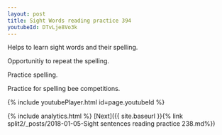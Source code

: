 ```yaml
---
layout: post
title: Sight Words reading practice 394
youtubeId: DTvLje8Vo3k
---
```

 
 
Helps to learn sight words and their spelling.

Opportunitiy to repeat the spelling. 

Practice spelling. 
 
Practice for spelling bee competitions. 
 
{% include youtubePlayer.html id=page.youtubeId %}
 
 
{% include analytics.html %} 
[Next]({{ site.baseurl }}{% link  split2/_posts/2018-01-05-Sight sentences reading practice 238.md%})
 
